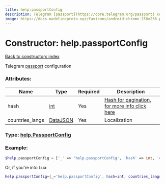 ```yaml
---
title: help.passportConfig
description: Telegram [passport](https://core.telegram.org/passport) configuration
image: https://docs.madelineproto.xyz/favicons/android-chrome-256x256.png
---
```

# Constructor: help.passportConfig  
[Back to constructors index](index.md)



Telegram [passport](https://core.telegram.org/passport) configuration

### Attributes:

| Name     |    Type       | Required | Description |
|----------|---------------|----------|-------------|
|hash|[int](../types/int.md) | Yes|[Hash for pagination, for more info click here](https://core.telegram.org/api/offsets#hash-generation)|
|countries\_langs|[DataJSON](../types/DataJSON.md) | Yes|Localization|



### Type: [help.PassportConfig](../types/help.PassportConfig.md)


### Example:

```php
$help.passportConfig = ['_' => 'help.passportConfig', 'hash' => int, 'countries_langs' => DataJSON];
```  


Or, if you're into Lua:

```lua
help.passportConfig={_='help.passportConfig', hash=int, countries_langs=DataJSON}

```



